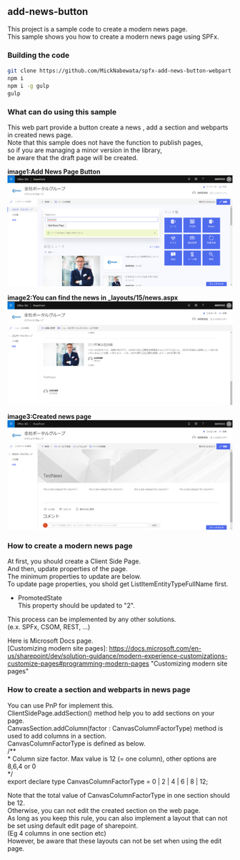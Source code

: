 ## add-news-button

This project is a sample code to create a modern news page.  
This sample shows you how to create a modern news page using SPFx.

### Building the code

```bash
git clone https://github.com/MickNabewata/spfx-add-news-button-webpart.git
npm i
npm i -g gulp
gulp
```

### What can do using this sample

This web part provide a button create a news , add a section and webparts in created news page.  
Note that this sample does not have the function to publish pages,  
so if you are managing a minor version in the library,  
be aware that the draft page will be created.

**image1:Add News Page Button**  
<kbd><img src="https://raw.githubusercontent.com/MickNabewata/spfx-add-news-button-webpart/images/2.png" /></kbd>  
  
**image2:You can find the news in _layouts/15/news.aspx**  
<kbd><img src="https://raw.githubusercontent.com/MickNabewata/spfx-add-news-button-webpart/images/3.png" /></kbd>  
  
**image3:Created news page**
<kbd><img src="https://raw.githubusercontent.com/MickNabewata/spfx-add-news-button-webpart/images/4.png" /></kbd>  

### How to create a modern news page

At first, you should create a Client Side Page.  
And then, update properties of the page.  
The minimum properties to update are below.  
To update page properties, you shold get ListItemEntityTypeFullName first.  

- PromotedState  
This property should be updated to "2".  
  
This process can be implemented by any other solutions.  
(e.x. SPFx, CSOM, REST, ...)  
  
Here is Microsoft Docs page.  
[Customizing modern site pages]: https://docs.microsoft.com/en-us/sharepoint/dev/solution-guidance/modern-experience-customizations-customize-pages#programming-modern-pages "Customizing modern site pages"  

### How to create a section and webparts in news page
  
You can use PnP for implement this.  
ClientSidePage.addSection() method help you to add sections on your page.  
CanvasSection.addColumn(factor : CanvasColumnFactorType) method is used to add columns in a section.  
CanvasColumnFactorType is defined as below.  
    /**  
    * Column size factor. Max value is 12 (= one column), other options are 8,6,4 or 0  
    */  
    export declare type CanvasColumnFactorType = 0 | 2 | 4 | 6 | 8 | 12;  
  
Note that the total value of CanvasColumnFactorType in one section should be 12.  
Otherwise, you can not edit the created section on the web page.  
As long as you keep this rule, you can also implement a layout that can not be set using default edit page of sharepoint.  
(Eg 4 columns in one section etc)  
However, be aware that these layouts can not be set when using the edit page.